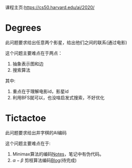 课程主页:https://cs50.harvard.edu/ai/2020/
# Degrees
此问题要求给出任意两个影星，给出他们之间的联系(通过电影)

这个问题主要难点在于两点：
1. 抽象表示图和边
2. 搜索算法

其中:
1. 重点在于理解电影id，影星id
2. 利用BFS就可以，也没啥启发式搜索，不好优化
# Tictactoe
此问题要求给出井字棋的AI编码

这个问题主要难点在于:
1. Minimax算法的编码[Notes](https://cs50.harvard.edu/ai/2020/notes/0/)，笔记中有伪代码。
2. $\alpha-\beta$ 剪枝算法编码[Blog](https://www.cnblogs.com/IvanSSSS/p/4985072.html)(待完成)

